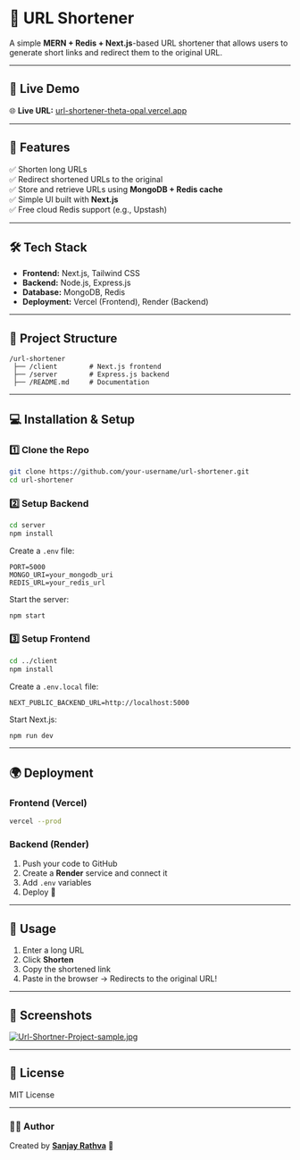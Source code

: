 # **🔗 URL Shortener**

A simple **MERN + Redis + Next.js**-based URL shortener that allows users to generate short links and redirect them to the original URL.

---

## **🚀 Live Demo**

🌐 **Live URL:** [url-shortener-theta-opal.vercel.app](https://url-shortener-theta-opal.vercel.app)

---

## **🚀 Features**

✅ Shorten long URLs  
✅ Redirect shortened URLs to the original  
✅ Store and retrieve URLs using **MongoDB + Redis cache**  
✅ Simple UI built with **Next.js**  
✅ Free cloud Redis support (e.g., Upstash)

---

## **🛠️ Tech Stack**

- **Frontend:** Next.js, Tailwind CSS
- **Backend:** Node.js, Express.js
- **Database:** MongoDB, Redis
- **Deployment:** Vercel (Frontend), Render (Backend)

---

## **📂 Project Structure**

```
/url-shortener
 ├── /client        # Next.js frontend
 ├── /server        # Express.js backend
 ├── /README.md     # Documentation
```

---

## **💻 Installation & Setup**

### **1️⃣ Clone the Repo**

```bash
git clone https://github.com/your-username/url-shortener.git
cd url-shortener
```

### **2️⃣ Setup Backend**

```bash
cd server
npm install
```

Create a `.env` file:

```env
PORT=5000
MONGO_URI=your_mongodb_uri
REDIS_URL=your_redis_url
```

Start the server:

```bash
npm start
```

### **3️⃣ Setup Frontend**

```bash
cd ../client
npm install
```

Create a `.env.local` file:

```env
NEXT_PUBLIC_BACKEND_URL=http://localhost:5000
```

Start Next.js:

```bash
npm run dev
```

---

## **🌍 Deployment**

### **Frontend (Vercel)**

```bash
vercel --prod
```

### **Backend (Render)**

1. Push your code to GitHub
2. Create a **Render** service and connect it
3. Add `.env` variables
4. Deploy 🚀

---

## **🎯 Usage**

1. Enter a long URL
2. Click **Shorten**
3. Copy the shortened link
4. Paste in the browser → Redirects to the original URL!

---

## **📸 Screenshots**

[![Url-Shortner-Project-sample.jpg](https://i.postimg.cc/bJCxnZ3g/Url-Shortner-Project-sample.jpg)](https://postimg.cc/r04RXw6R)

---

## **📜 License**

MIT License

---

### **👨‍💻 Author**

Created by **[Sanjay Rathva](https://github.com/sanjayrathva091)** 🚀
